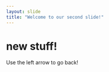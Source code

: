 ```yaml
---
layout: slide
title: "Welcome to our second slide!"
---
```

# new stuff!
Use the left arrow to go back!
